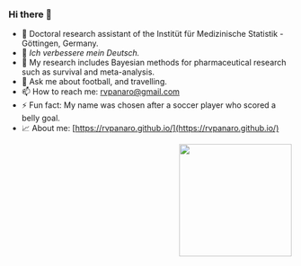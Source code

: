 ### Hi there 👋

  
- 🔭 Doctoral research assistant of the Institüt für Medizinische Statistik - Göttingen, Germany.
- 🌱 *Ich verbessere mein Deutsch.*
- 👯 My research includes Bayesian methods for pharmaceutical research such as survival and meta-analysis.
- 💬 Ask me about football, and travelling.
- 📫 How to reach me: rvpanaro@gmail.com
- ⚡ Fun fact: My name was chosen after a soccer player who scored a belly goal.
- :chart_with_upwards_trend: About me: [https://rvpanaro.github.io/](https://rvpanaro.github.io/)

<img src="https://raw.githubusercontent.com/rvpanaro/rvpanaro/master/myoctocat.png" width=200 style="float:right"/>
